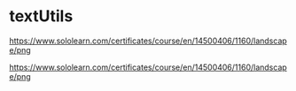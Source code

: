 # textUtils


https://www.sololearn.com/certificates/course/en/14500406/1160/landscape/png



https://www.sololearn.com/certificates/course/en/14500406/1160/landscape/png
